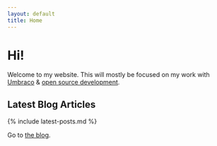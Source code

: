 ```yaml
---
layout: default
title: Home
---
```


# Hi!
Welcome to my website. This will mostly be focused on my work with [Umbraco](https://umbraco.com/) & [open source development](https://github.com/jamiepollock).

## Latest Blog Articles
{% include latest-posts.md %}
<p>Go to <a href="/blog/">the blog</a>.</p>
